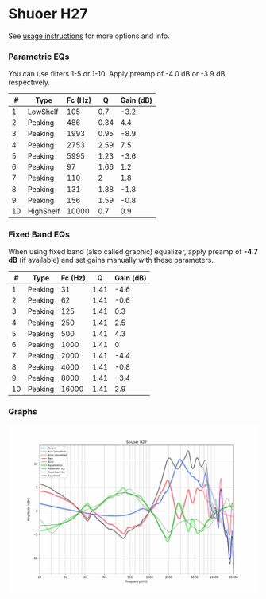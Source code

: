 # Shuoer H27
See [usage instructions](https://github.com/jaakkopasanen/AutoEq#usage) for more options and info.

### Parametric EQs
You can use filters 1-5 or 1-10. Apply preamp of -4.0 dB or -3.9 dB, respectively.

|   # | Type      |   Fc (Hz) |    Q |   Gain (dB) |
|-----|-----------|-----------|------|-------------|
|   1 | LowShelf  |       105 | 0.7  |        -3.2 |
|   2 | Peaking   |       486 | 0.34 |         4.4 |
|   3 | Peaking   |      1993 | 0.95 |        -8.9 |
|   4 | Peaking   |      2753 | 2.59 |         7.5 |
|   5 | Peaking   |      5995 | 1.23 |        -3.6 |
|   6 | Peaking   |        97 | 1.66 |         1.2 |
|   7 | Peaking   |       110 | 2    |         1.8 |
|   8 | Peaking   |       131 | 1.88 |        -1.8 |
|   9 | Peaking   |       156 | 1.59 |        -0.8 |
|  10 | HighShelf |     10000 | 0.7  |         0.9 |

### Fixed Band EQs
When using fixed band (also called graphic) equalizer, apply preamp of **-4.7 dB** (if available) and set gains manually with these parameters.

|   # | Type    |   Fc (Hz) |    Q |   Gain (dB) |
|-----|---------|-----------|------|-------------|
|   1 | Peaking |        31 | 1.41 |        -4.6 |
|   2 | Peaking |        62 | 1.41 |        -0.6 |
|   3 | Peaking |       125 | 1.41 |         0.3 |
|   4 | Peaking |       250 | 1.41 |         2.5 |
|   5 | Peaking |       500 | 1.41 |         4.3 |
|   6 | Peaking |      1000 | 1.41 |         0   |
|   7 | Peaking |      2000 | 1.41 |        -4.4 |
|   8 | Peaking |      4000 | 1.41 |        -0.8 |
|   9 | Peaking |      8000 | 1.41 |        -3.4 |
|  10 | Peaking |     16000 | 1.41 |         2.9 |

### Graphs
![](./Shuoer%20H27.png)
